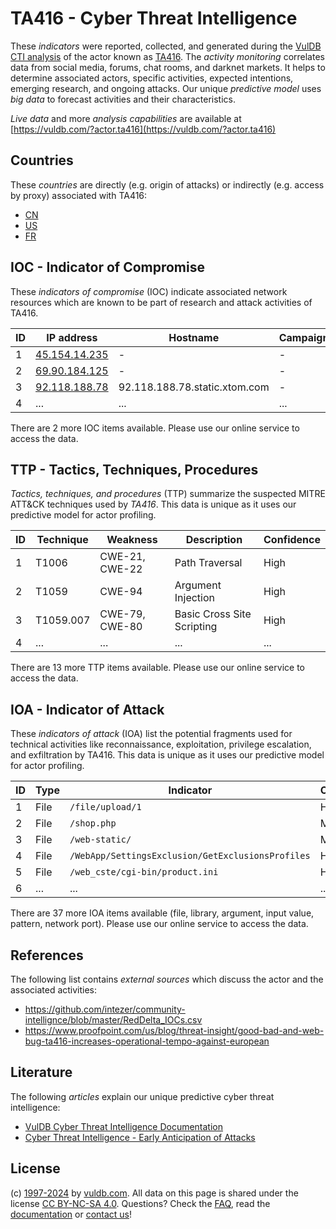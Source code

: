 # TA416 - Cyber Threat Intelligence

These _indicators_ were reported, collected, and generated during the [VulDB CTI analysis](https://vuldb.com/?kb.cti) of the actor known as [TA416](https://vuldb.com/?actor.ta416). The _activity monitoring_ correlates data from social media, forums, chat rooms, and darknet markets. It helps to determine associated actors, specific activities, expected intentions, emerging research, and ongoing attacks. Our unique _predictive model_ uses _big data_ to forecast activities and their characteristics.

_Live data_ and more _analysis capabilities_ are available at [https://vuldb.com/?actor.ta416](https://vuldb.com/?actor.ta416)

## Countries

These _countries_ are directly (e.g. origin of attacks) or indirectly (e.g. access by proxy) associated with TA416:

* [CN](https://vuldb.com/?country.cn)
* [US](https://vuldb.com/?country.us)
* [FR](https://vuldb.com/?country.fr)

## IOC - Indicator of Compromise

These _indicators of compromise_ (IOC) indicate associated network resources which are known to be part of research and attack activities of TA416.

ID | IP address | Hostname | Campaign | Confidence
-- | ---------- | -------- | -------- | ----------
1 | [45.154.14.235](https://vuldb.com/?ip.45.154.14.235) | - | - | High
2 | [69.90.184.125](https://vuldb.com/?ip.69.90.184.125) | - | - | High
3 | [92.118.188.78](https://vuldb.com/?ip.92.118.188.78) | 92.118.188.78.static.xtom.com | - | High
4 | ... | ... | ... | ...

There are 2 more IOC items available. Please use our online service to access the data.

## TTP - Tactics, Techniques, Procedures

_Tactics, techniques, and procedures_ (TTP) summarize the suspected MITRE ATT&CK techniques used by _TA416_. This data is unique as it uses our predictive model for actor profiling.

ID | Technique | Weakness | Description | Confidence
-- | --------- | -------- | ----------- | ----------
1 | T1006 | CWE-21, CWE-22 | Path Traversal | High
2 | T1059 | CWE-94 | Argument Injection | High
3 | T1059.007 | CWE-79, CWE-80 | Basic Cross Site Scripting | High
4 | ... | ... | ... | ...

There are 13 more TTP items available. Please use our online service to access the data.

## IOA - Indicator of Attack

These _indicators of attack_ (IOA) list the potential fragments used for technical activities like reconnaissance, exploitation, privilege escalation, and exfiltration by TA416. This data is unique as it uses our predictive model for actor profiling.

ID | Type | Indicator | Confidence
-- | ---- | --------- | ----------
1 | File | `/file/upload/1` | High
2 | File | `/shop.php` | Medium
3 | File | `/web-static/` | Medium
4 | File | `/WebApp/SettingsExclusion/GetExclusionsProfiles` | High
5 | File | `/web_cste/cgi-bin/product.ini` | High
6 | ... | ... | ...

There are 37 more IOA items available (file, library, argument, input value, pattern, network port). Please use our online service to access the data.

## References

The following list contains _external sources_ which discuss the actor and the associated activities:

* https://github.com/intezer/community-intellignce/blob/master/RedDelta_IOCs.csv
* https://www.proofpoint.com/us/blog/threat-insight/good-bad-and-web-bug-ta416-increases-operational-tempo-against-european

## Literature

The following _articles_ explain our unique predictive cyber threat intelligence:

* [VulDB Cyber Threat Intelligence Documentation](https://vuldb.com/?kb.cti)
* [Cyber Threat Intelligence - Early Anticipation of Attacks](https://www.scip.ch/en/?labs.20201022)

## License

(c) [1997-2024](https://vuldb.com/?kb.changelog) by [vuldb.com](https://vuldb.com/?kb.about). All data on this page is shared under the license [CC BY-NC-SA 4.0](https://creativecommons.org/licenses/by-nc-sa/4.0/). Questions? Check the [FAQ](https://vuldb.com/?kb.faq), read the [documentation](https://vuldb.com/?kb) or [contact us](https://vuldb.com/?contact)!
